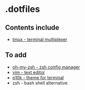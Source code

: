 # .dotfiles

## Contents include
- [tmux - terminal multiplexer](https://github.com/tmux/tmux/wiki)


## To add
- [oh-my-zsh - zsh config manager](https://github.com/ohmyzsh/ohmyzsh)
- [vim - text editor](https://github.com/vim/vim)
- [p10k - theme for terminal](https://github.com/romkatv/powerlevel10k) 
- zsh - bash shell alternative
